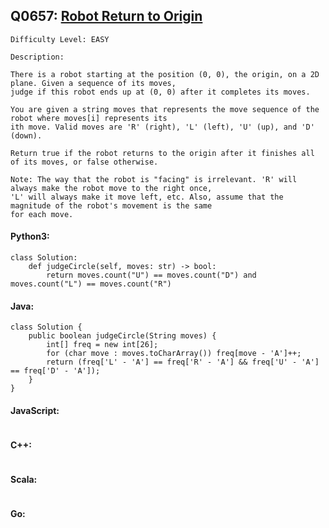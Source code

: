 ## Q0657: [Robot Return to Origin](https://leetcode.com/problems/robot-return-to-origin/)

```
Difficulty Level: EASY
```

```
Description:

There is a robot starting at the position (0, 0), the origin, on a 2D plane. Given a sequence of its moves,
judge if this robot ends up at (0, 0) after it completes its moves.

You are given a string moves that represents the move sequence of the robot where moves[i] represents its
ith move. Valid moves are 'R' (right), 'L' (left), 'U' (up), and 'D' (down).

Return true if the robot returns to the origin after it finishes all of its moves, or false otherwise.

Note: The way that the robot is "facing" is irrelevant. 'R' will always make the robot move to the right once,
'L' will always make it move left, etc. Also, assume that the magnitude of the robot's movement is the same
for each move.
```

#### Python3:

```
class Solution:
    def judgeCircle(self, moves: str) -> bool:
        return moves.count("U") == moves.count("D") and moves.count("L") == moves.count("R")
```

#### Java:

```
class Solution {
    public boolean judgeCircle(String moves) {
		int[] freq = new int[26];
		for (char move : moves.toCharArray()) freq[move - 'A']++;
		return (freq['L' - 'A'] == freq['R' - 'A'] && freq['U' - 'A'] == freq['D' - 'A']);
    }
}
```

#### JavaScript:

```

```


#### C++:

```

```

#### Scala:

```

```

#### Go:

```

```